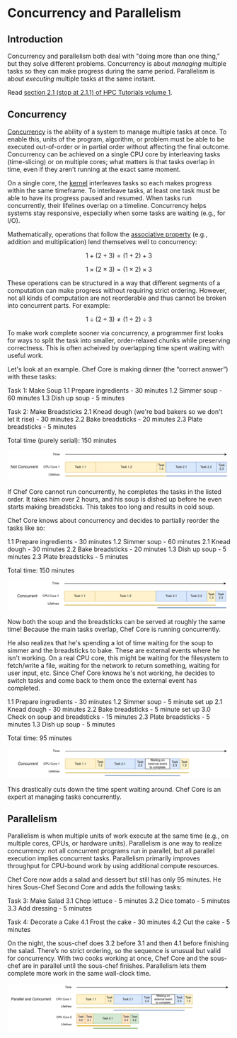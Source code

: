 ---
---
# Concurrency and Parallelism

## Introduction
Concurrency and parallelism both deal with "doing more than one thing,” but they solve different problems. Concurrency is about *managing* multiple tasks so they can make progress during the same period. Parallelism is about *executing* multiple tasks at the same instant.

Read [section 2.1 (stop at 2.1.1) of HPC Tutorials volume 1](EijkhoutHPCTutorialsVol1.pdf#chapter.2).

## Concurrency

[Concurrency](https://en.wikipedia.org/wiki/Concurrency_(computer_science)) is the ability of a system to manage multiple tasks at once. To enable this, units of the program, algorithm, or problem must be able to be executed out-of-order or in partial order without affecting the final outcome. Concurrency can be achieved on a single CPU core by interleaving tasks (time-slicing) or on multiple cores; what matters is that tasks overlap in time, even if they aren’t running at the exact same moment.

On a single core, the [kernel](https://en.wikipedia.org/wiki/Kernel_(operating_system)) interleaves tasks so each makes progress within the same timeframe. To interleave tasks, at least one task must be able to have its progress paused and resumed. When tasks run concurrently, their lifelines overlap on a timeline. Concurrency helps systems stay responsive, especially when some tasks are waiting (e.g., for I/O).

Mathematically, operations that follow the [associative property](https://en.wikipedia.org/wiki/Associative_property) (e.g., addition and multiplication) lend themselves well to concurrency:

$$1 + (2 + 3) = (1 + 2) + 3$$

$$1 \times (2 \times 3) = (1 \times 2) \times 3$$

These operations can be structured in a way that different segments of a computation can make progress without requiring strict ordering. However, not all kinds of computation are not reorderable and thus cannot be broken into concurrent parts. For example:

$$1 \div (2 \div 3) \ne (1 \div 2) \div 3$$

To make work complete sooner via concurrency, a programmer first looks for ways to split the task into smaller, order-relaxed chunks while preserving correctness. This is often acheived by overlapping time spent waiting with useful work.


Let's look at an example. Chef Core is making dinner (the “correct answer”) with these tasks:

Task 1: Make Soup
1.1 Prepare ingredients - 30 minutes
1.2 Simmer soup - 60 minutes
1.3 Dish up soup - 5 minutes

Task 2: Make Breadsticks
2.1 Knead dough (we're bad bakers so we don't let it rise) - 30 minutes
2.2 Bake breadsticks - 20 minutes
2.3 Plate breadsticks - 5 minutes

Total time (purely serial): 150 minutes

![not_concurrent.png](../img/not_concurrent.png)

If Chef Core cannot run concurrently, he completes the tasks in the listed order. It takes him over 2 hours, and his soup is dished up before he even starts making breadsticks. This takes too long and results in cold soup.

Chef Core knows about concurrency and decides to partially reorder the tasks like so:

1.1 Prepare ingredients - 30 minutes
1.2 Simmer soup - 60 minutes 
2.1 Knead dough - 30 minutes
2.2 Bake breadsticks - 20 minutes
1.3 Dish up soup - 5 minutes
2.3 Plate breadsticks - 5 minutes

Total time: 150 minutes

![concurrent_1.png](../img/concurrent_1.png)

Now both the soup and the breadsticks can be served at roughly the same time! Because the main tasks overlap, Chef Core is running concurrently. 

He also realizes that he's spending a lot of time waiting for the soup to simmer and the breadsticks to bake. These are external events where he isn't working. On a real CPU core, this might be waiting for the filesystem to fetch/write a file, waiting for the network to return something, waiting for user input, etc. Since Chef Core knows he's not working, he decides to switch tasks and come back to them once the external event has completed.

1.1 Prepare ingredients - 30 minutes
1.2 Simmer soup - 5 minute set up
2.1 Knead dough - 30 minutes
2.2 Bake breadsticks - 5 minute set up
3.0 Check on soup and breadsticks - 15 minutes
2.3 Plate breadsticks - 5 minutes
1.3 Dish up soup - 5 minutes

Total time: 95 minutes

![concurrent_2.png](../img/concurrent_2.png)

This drastically cuts down the time spent waiting around. Chef Core is an expert at managing tasks concurrently.

## Parallelism
Parallelism is when multiple units of work execute at the same time (e.g., on multiple cores, CPUs, or hardware units). Parallelism is one way to realize concurrency: not all concurrent programs run in parallel, but all parallel execution implies concurrent tasks. Parallelism primarily improves throughput for CPU-bound work by using additional compute resources.

Chef Core now adds a salad and dessert but still has only 95 minutes. He hires Sous-Chef Second Core and adds the following tasks:

Task 3: Make Salad
3.1 Chop lettuce - 5 minutes
3.2 Dice tomato - 5 minutes
3.3 Add dressing - 5 minutes

Task 4: Decorate a Cake
4.1 Frost the cake - 30 minutes
4.2 Cut the cake - 5 minutes

On the night, the sous-chef does 3.2 before 3.1 and then 4.1 before finishing the salad. There’s no strict ordering, so the sequence is unusual but valid for concurrency. With two cooks working at once, Chef Core and the sous-chef are in parallel until the sous-chef finishes. Parallelism lets them complete more work in the same wall-clock time.

![parallel.png](../img/parallel.png)